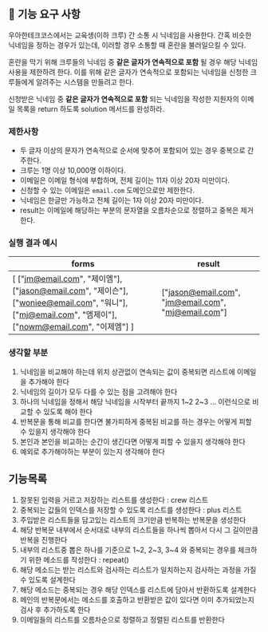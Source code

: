 ## 🚀 기능 요구 사항

우아한테크코스에서는 교육생(이하 크루) 간 소통 시 닉네임을 사용한다. 간혹 비슷한 닉네임을 정하는 경우가 있는데, 이러할 경우 소통할 때 혼란을 불러일으킬 수 있다.

혼란을 막기 위해 크루들의 닉네임 중 **같은 글자가 연속적으로 포함** 될 경우 해당 닉네임 사용을 제한하려 한다. 이를 위해 같은 글자가 연속적으로 포함되는 닉네임을 신청한 크루들에게 알려주는 시스템을 만들려고 한다.


신청받은 닉네임 중 **같은 글자가 연속적으로 포함** 되는 닉네임을 작성한 지원자의 이메일 목록을 return 하도록 solution 메서드를 완성하라.

### 제한사항

- 두 글자 이상의 문자가 연속적으로 순서에 맞추어 포함되어 있는 경우 중복으로 간주한다.
- 크루는 1명 이상 10,000명 이하이다.
- 이메일은 이메일 형식에 부합하며, 전체 길이는 11자 이상 20자 미만이다.
- 신청할 수 있는 이메일은 `email.com` 도메인으로만 제한한다.
- 닉네임은 한글만 가능하고 전체 길이는 1자 이상 20자 미만이다.
- result는 이메일에 해당하는 부분의 문자열을 오름차순으로 정렬하고 중복은 제거한다.

### 실행 결과 예시

| forms | result |
| --- | --- |
| [ ["jm@email.com", "제이엠"], ["jason@email.com", "제이슨"], ["woniee@email.com", "워니"], ["mj@email.com", "엠제이"], ["nowm@email.com", "이제엠"] ] | ["jason@email.com", "jm@email.com", "mj@email.com"] |

### 생각할 부분
1. 닉네임을 비교해야 하는데 위치 상관없이 연속되는 값이 중복되면 리스트에 이메일을 추가해야 한다
2. 닉네임의 길이가 모두 다를 수 있는 점을 고려해야 한다
3. 하나의 닉네임을 정해서 해당 닉네임을 시작부터 끝까지 1~2 2~3 ... 이런식으로 비교할 수 있도록 해야 한다
4. 반복문을 통해 비교를 한다면 불가피하게 중복된 비교를 하는 경우는 어떻게 피할 수 있을지 생각해야 한다
5. 본인과 본인을 비교하는 순간이 생긴다면 어떻게 피할 수 있을지 생각해야 한다
6. 예외로 추가해야하는 부분이 있는지 생각해야 한다

## 기능목록
1. 잘못된 입력을 거르고 저장하는 리스트를 생성한다 : crew 리스트
2. 중복되는 값들의 인덱스를 저장할 수 있도록 리스트를 생성한다 : plus 리스트
3. 주입받은 리스트들을 담고있는 리스트의 크기만큼 반복하는 반복문을 생성한다
4. 해당 반복문 내부에서 순서대로 내부의 리스트들을 하나씩 뽑아서 다시 그 길이만큼 반복을 진행한다
5. 내부의 리스트중 뽑은 하나를 기준으로 1~2, 2~3, 3~4 와 중복되는 경우를 체크하기 위한 메소드를 작성한다 : repeat()
6. 해당 메소드는 받는 리스트와 검사하는 리스트가 일치하는지 검사하는 과정을 가질 수 있도록 설계한다
7. 해당 메소드는 중복되는 경우 해당 인덱스를 리스트에 담아서 반환하도록 설계한다
8. 메인의 반복문에서는 메소드를 호출하고 반환받은 값이 있다면 이미 추가되었는지 검사 후 추가하도록 한다
9. 이메일들의 리스트를 오름차순으로 정렬하고 정렬된 리스트를 반환한다